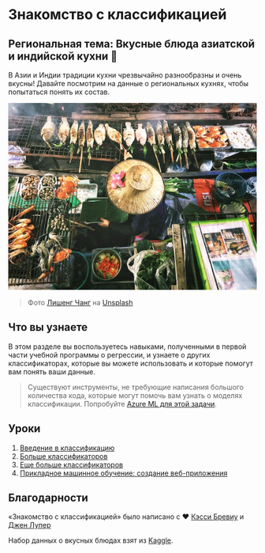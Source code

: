 # Знакомство с классификацией
## Региональная тема: Вкусные блюда азиатской и индийской кухни 🍜

В Азии и Индии традиции кухни чрезвычайно разнообразны и очень вкусны! Давайте посмотрим на данные о региональных кухнях, чтобы попытаться понять их состав.

![Продавец тайской еды](../images/thai-food.jpg)
> Фото <a href="https://unsplash.com/@changlisheng?utm_source=unsplash&utm_medium=referral&utm_content=creditCopyText">Лишенг Чанг</a> на <a href="https://unsplash.com/s/photos/asian-food?utm_source=unsplash&utm_medium=referral&utm_content=creditCopyText ">Unsplash</a>

## Что вы узнаете

В этом разделе вы воспользуетесь навыками, полученными в первой части учебной программы о регрессии, и узнаете о других классификаторах, которые вы можете использовать и которые помогут вам понять ваши данные.

> Существуют инструменты, не требующие написания большого количества кода, которые могут помочь вам узнать о моделях классификации. Попробуйте [Azure ML для этой задачи](https://docs.microsoft.com/learn/modules/create-classification-model-azure-machine-learning-designer/?WT.mc_id=academic-15963-cxa).

## Уроки

1. [Введение в классификацию](../1-Introduction/README.md)
2. [Больше классификаторов](../2-Classifiers-1/README.md)
3. [Еще больше классификаторов](../3-Classifiers-2/README.md)
4. [Прикладное машинное обучение: создание веб-приложения](../4-Applied/README.md)

## Благодарности

«Знакомство с классификацией» было написано с ♥ ️[Кэсси Бревиу](https://www.twitter.com/cassieview) и [Джен Лупер](https://www.twitter.com/jenlooper)

Набор данных о вкусных блюдах взят из [Kaggle](https://www.kaggle.com/hoandan/asian-and-indian-cuisines).
